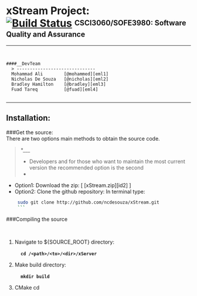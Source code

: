 xStream Project: <br> [![Build Status](https://magnum.travis-ci.com/ncdesouza/xstream.svg?token=WZRVmSR43sduJMwFxmyr)][wdgt]  <sup><sub>CSCI3060/SOFE3980: Software Quality and Assurance</sub></sup>
=================
---


```

       
####__DevTeam
  > ------------------------------                  
  Mohammad Ali        [@mohammed][eml1]     
  Nicholas De Souza   [@nicholas][eml2]     
  Bradley Hamilton    [@bradley][eml3]     
  Fuad Tareq          [@fuad][eml4]                


```
             
---             
Installation:           
-------------           
###Get the source:          
There are two options main methods to obtain the source code. 
>   *___
>   * Developers and for those who want to maintain the most current version the recommended  option is the second  
>   *

* Option1: Download the zip:
  \[ [xStream.zip][id2] \] 
* Option2: Clone the github repository:
    In terminal type:
     ```bash
      sudo git clone http://github.com/ncdesouza/xStream.git
      ```
   
    
###Compiling the source

   &nbsp;&nbsp;&nbsp;&nbsp;

1. Navigate to ${SOURCE_ROOT} directory:

    &nbsp;&nbsp;&nbsp;&nbsp;__`cd /<path>/<to>/<dir>/xServer`__

2. Make build directory:

    &nbsp;&nbsp;&nbsp;&nbsp;__`mkdir build`__
    
3. CMake
    cd  





[id01]: <https://magnum.travis-ci.com/ncdesouza/xstream.svg?token=WZRVmSR43sduJMwFxmyr>
[id02]: <https://github.com/100481185/CSCI3060-SOFE3980-Project/archive/master.zip>     
[wdgt]: (https://magnum.travis-ci.com/ncdesouza/xstream)
[eml1]: <mohammad.ali3@uoit.net>   
[eml2]: <nicholas.desouza@uoit.net>
[eml3]: <bradley.hamilton@uoit.net>
[eml4]: <fuad.tareq@uoit.net>   

